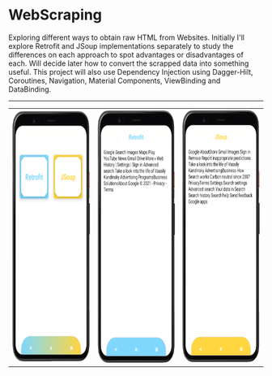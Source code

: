 # WebScraping
Exploring different ways to obtain raw HTML from Websites. Initially I'll explore Retrofit and JSoup implementations separately to study the differences on each approach to spot advantages or disadvantages of each. Will decide later how to convert the scrapped data into something useful. This project will also use Dependency Injection using Dagger-Hilt, Coroutines, Navigation, Material Components, ViewBinding and DataBinding.
<br>
<hr>
 <table border="0">
  <tr>
  <td><img src="https://github.com/RysanekRivera/WebScraping/blob/master/webscraping_1.png" width="250" height="500"></td>
  <td><img src="https://github.com/RysanekRivera/WebScraping/blob/master/webscraping_2.png" width="250" height="500"></td>
  <td><img src="https://github.com/RysanekRivera/WebScraping/blob/master/webscraping_3.png" width="250" height="500"></td>
 </tr>
  </table>

